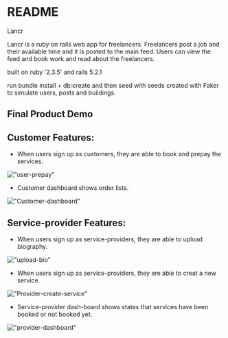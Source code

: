 # README

Lancr

Lancr is a ruby on rails web app for freelancers. Freelancers post a job and their available time and it is posted to the main feed. Users can view the feed and book work and read about the freelancers.

built on ruby '2.3.5' and rails  5.2.1

run bundle install + db:create and then seed with seeds created with Faker to simulate users, posts and buildings.

## Final Product Demo

## Customer Features:

* When users sign up as customers, they are able to book and prepay the services.

!["user-prepay"](https://github.com/neenus/Lancr/blob/master/doc/User-prepay.gif)

* Customer dashboard shows order lists.

!["Customer-dashboard"](https://github.com/neenus/Lancr/blob/master/doc/customer-dashboard.gif)

## Service-provider Features:

* When users sign up as service-providers, they are able to upload biography.

!["upload-bio"](https://github.com/neenus/Lancr/blob/master/doc/upload-bio.gif)

* When users sign up as service-providers, they are able to creat a new service.

!["Provider-create-service"](https://github.com/neenus/Lancr/blob/master/doc/Provider-create-service.gif)

* Service-provider dash-board shows states that services have been booked or not booked yet.

!["provider-dashboard"](https://github.com/neenus/Lancr/blob/master/doc/provider-dashboard.gif)
